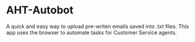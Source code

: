 # AHT-Autobot
A quick and easy way to upload pre-writen emails saved into .txt files. This app uses the browser to automate tasks for Customer Service agents.
